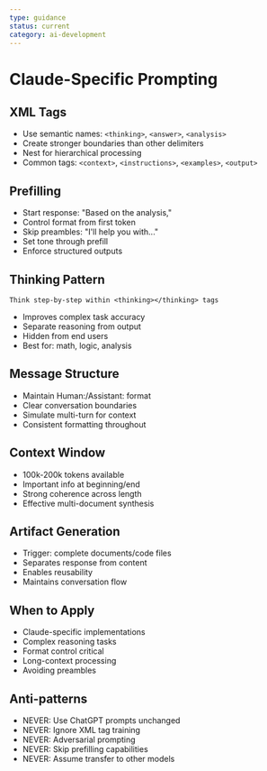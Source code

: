 ```yaml
---
type: guidance
status: current
category: ai-development
---
```


# Claude-Specific Prompting

## XML Tags
- Use semantic names: `<thinking>`, `<answer>`, `<analysis>`
- Create stronger boundaries than other delimiters
- Nest for hierarchical processing
- Common tags: `<context>`, `<instructions>`, `<examples>`, `<output>`

## Prefilling
- Start response: "Based on the analysis,"
- Control format from first token
- Skip preambles: "I'll help you with..."
- Set tone through prefill
- Enforce structured outputs

## Thinking Pattern
```
Think step-by-step within <thinking></thinking> tags
```
- Improves complex task accuracy
- Separate reasoning from output
- Hidden from end users
- Best for: math, logic, analysis

## Message Structure
- Maintain Human:/Assistant: format
- Clear conversation boundaries
- Simulate multi-turn for context
- Consistent formatting throughout

## Context Window
- 100k-200k tokens available
- Important info at beginning/end
- Strong coherence across length
- Effective multi-document synthesis

## Artifact Generation
- Trigger: complete documents/code files
- Separates response from content
- Enables reusability
- Maintains conversation flow

## When to Apply
- Claude-specific implementations
- Complex reasoning tasks
- Format control critical
- Long-context processing
- Avoiding preambles

## Anti-patterns
- NEVER: Use ChatGPT prompts unchanged
- NEVER: Ignore XML tag training
- NEVER: Adversarial prompting
- NEVER: Skip prefilling capabilities
- NEVER: Assume transfer to other models